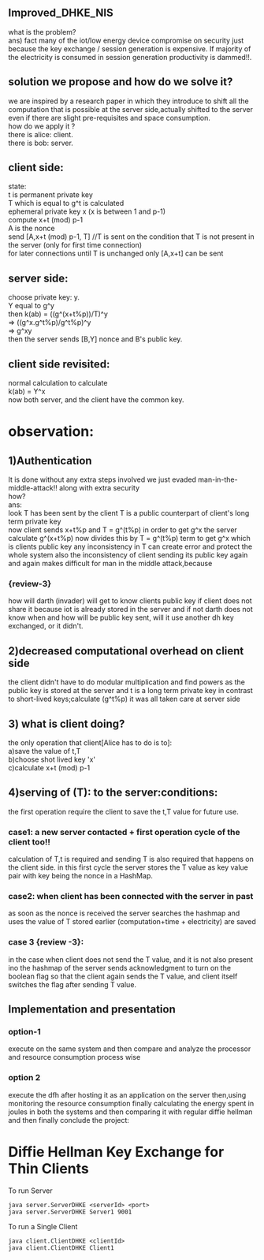 ## Improved_DHKE_NIS
what is the problem?  
ans)
fact many of the iot/low energy device compromise on security just 
because the key exchange / session generation is expensive. If majority of the electricity is consumed in session generation 
productivity is dammed!!. 

## solution we propose and how do we solve it?
we are inspired by a research paper in which they introduce to shift all the computation that is possible at the server side,actually shifted to the server even if there are slight pre-requisites and space consumption.  
how do we apply it ?  
there is alice: client.  
there is bob: server.

## client side:
state:  
t is permanent private key  
T which is equal to g^t is calculated  
ephemeral private key x (x is between 1 and p-1)  
compute x+t (mod) p-1  
A is the nonce  
send [A,x+t (mod) p-1, T]   //T is sent on the condition that T is not present in the server (only for first time connection)  
for later connections until T is unchanged only [A,x+t] can be sent

## server side:
choose private key: y.  
Y equal to g^y  
then k(ab) = ((g^(x+t%p))/T)^y  
=> ((g^x.g^t%p)/g^t%p)^y  
=>  g^xy  
then the server sends [B,Y] nonce and B's public key.

## client side revisited:
normal calculation to calculate  
k(ab) = Y^x  
now both server, and the client have the common key.

# observation:

## 1)Authentication 
It is done without any extra steps involved we just evaded man-in-the-middle-attack!! along with extra security  
how?  
ans:  
look T has been sent by the client T is a public counterpart of client's long term private key   
now client sends x+t%p and T = g^(t%p) in order to get g^x the server calculate g^(x+t%p) now divides this by T = g^(t%p) term to get g^x which is clients public key any inconsistency in T can create error and protect the whole system also the inconsistency of client sending its public key again and again makes difficult for man in the middle attack,because 

### {review-3}
how will darth (invader) will get to know clients public key if client does not share it because iot is already stored in the server and if not darth does not know when and how will be public key sent,
will it use another dh key exchanged, or it didn't.

## 2)decreased computational overhead on client side
the client didn't have to do modular multiplication and find powers as the public key is stored at the server and t is a long term private key in contrast to short-lived keys;calculate (g^t%p) it was all taken care at server side

## 3) what is client doing?
the only operation that client[Alice has to do is to]:  
a)save the value of t,T  
b)choose shot lived key 'x'  
c)calculate x+t (mod) p-1  

## 4)serving of (T): to the server:conditions:
the first operation require the client to save the t,T value for future use.

### case1: a new server contacted + first operation cycle of the client too!!
calculation of T,t is required and sending T is also required that happens on the client side. in this first cycle the server stores the T value as key value pair with key being the nonce in a HashMap.

### case2: when client has been connected with the server in past 
as soon as the nonce is received the server searches the hashmap and uses the value of T stored earlier (computation+time + electricity) are saved

### case 3 {review -3}:
in the case when client does not send the T value, and it is not also present ino the hashmap of the server sends acknowledgment to turn on the boolean flag so that the client again sends the T value, and client itself switches the flag after sending T value.

## Implementation and presentation

### option-1
execute on the same system and then compare and analyze the processor and resource consumption process wise

### option 2
execute the dfh after hosting it as an application on the server then,using monitoring the resource consumption 
finally calculating the energy spent in joules in both the systems and then comparing it 
with regular diffie hellman and then finally conclude the project:


# Diffie Hellman Key Exchange for Thin Clients

To run Server
```shell script
java server.ServerDHKE <serverId> <port>
java server.ServerDHKE Server1 9001 
```

To run a Single Client
```shell script
java client.ClientDHKE <clientId> 
java client.ClientDHKE Client1
```







